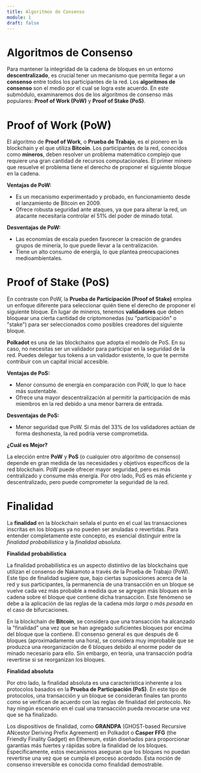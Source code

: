 ```yaml
---
title: Algoritmos de Consenso
module: 1
draft: false
---
```


# Algoritmos de Consenso

Para mantener la integridad de la cadena de bloques en un entorno **descentralizado**, es crucial tener un mecanismo que permita llegar a un **consenso** entre todos los participantes de la red. Los **algoritmos de consenso** son el medio por el cual se logra este acuerdo. En este submódulo, examinaremos dos de los algoritmos de consenso más populares: **Proof of Work (PoW)** y **Proof of Stake (PoS)**.

# Proof of Work (PoW)

El algoritmo de **Proof of Work**, o **Prueba de Trabajo**, es el pionero en la blockchain y el que utiliza **Bitcoin**. Los participantes de la red, conocidos como **mineros**, deben resolver un problema matemático complejo que requiere una gran cantidad de recursos computacionales. El primer minero que resuelve el problema tiene el derecho de proponer el siguiente bloque en la cadena.

**Ventajas de PoW:**

- Es un mecanismo experimentado y probado, en funcionamiento desde el lanzamiento de Bitcoin en 2009.
- Ofrece robusta seguridad ante ataques, ya que para alterar la red, un atacante necesitaría controlar el 51% del poder de minado total.

**Desventajas de PoW:**

- Las economías de escala pueden favorecer la creación de grandes grupos de minería, lo que puede llevar a la centralización.
- Tiene un alto consumo de energía, lo que plantea preocupaciones medioambientales.

# Proof of Stake (PoS)

En contraste con PoW, la **Prueba de Participación (Proof of Stake)** emplea un enfoque diferente para seleccionar quién tiene el derecho de proponer el siguiente bloque. En lugar de mineros, tenemos **validadores** que deben bloquear una cierta cantidad de criptomonedas (su "participación" o "stake") para ser seleccionados como posibles creadores del siguiente bloque.

**Polkadot** es una de las blockchains que adopta el modelo de PoS. En su caso, no necesitas ser un validador para participar en la seguridad de la red. Puedes delegar tus tokens a un validador existente, lo que te permite contribuir con un capital inicial accesible.

**Ventajas de PoS:**

- Menor consumo de energía en comparación con PoW, lo que lo hace más sustentable.
- Ofrece una mayor descentralización al permitir la participación de más miembros en la red debido a una menor barrera de entrada.

**Desventajas de PoS:**

- Menor seguridad que PoW. Si más del 33% de los validadores actúan de forma deshonesta, la red podría verse comprometida.

**¿Cuál es Mejor?**

La elección entre **PoW** y **PoS** (o cualquier otro algoritmo de consenso) depende en gran medida de las necesidades y objetivos específicos de la red blockchain. PoW puede ofrecer mayor seguridad, pero es más centralizado y consume más energía. Por otro lado, PoS es más eficiente y descentralizado, pero puede comprometer la seguridad de la red.

# Finalidad

La **finalidad** en la blockchain señala el punto en el cual las transacciones inscritas en los bloques ya no pueden ser anuladas o revertidas. Para entender completamente este concepto, es esencial distinguir entre la _finalidad probabilística_ y la _finalidad absoluta_.

**Finalidad probabilística**

La finalidad probabilística es un aspecto distintivo de las blockchains que utilizan el consenso de Nakamoto a través de la Prueba de Trabajo (PoW). Este tipo de finalidad sugiere que, bajo ciertas suposiciones acerca de la red y sus participantes, la permanencia de una transacción en un bloque se vuelve cada vez más probable a medida que se agregan más bloques en la cadena sobre el bloque que contiene dicha transacción. Este fenómeno se debe a la aplicación de las reglas de la cadena _más larga_ o _más pesada_ en el caso de bifurcaciones.

En la blockchain de **Bitcoin**, se considera que una transacción ha alcanzado la "finalidad" una vez que se han agregado suficientes bloques por encima del bloque que la contiene. El consenso general es que después de 6 bloques (aproximadamente una hora), se considera muy improbable que se produzca una reorganización de 6 bloques debido al enorme poder de minado necesario para ello. Sin embargo, en teoría, una transacción podría revertirse si se reorganizan los bloques.

**Finalidad absoluta**

Por otro lado, la finalidad absoluta es una característica inherente a los protocolos basados en la **Prueba de Participación (PoS)**. En este tipo de protocolos, una transacción y un bloque se consideran finales tan pronto como se verifican de acuerdo con las reglas de finalidad del protocolo. No hay ningún escenario en el cual una transacción pueda revocarse una vez que se ha finalizado.

Los dispositivos de finalidad, como **GRANDPA** (GHOST-based Recursive ANcestor Deriving Prefix Agreement) en Polkadot o **Casper FFG** (the Friendly Finality Gadget) en Ethereum, están diseñados para proporcionar garantías más fuertes y rápidas sobre la finalidad de los bloques. Específicamente, estos mecanismos aseguran que los bloques no puedan revertirse una vez que se cumpla el proceso acordado. Esta noción de consenso irreversible es conocida como finalidad demostrable.
